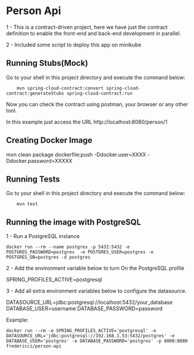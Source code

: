 # Person Api

1 - This is a contract-driven project, here we have just the contract definition to enable the front-end and back-end development in parallel.

2 - Included some script to deploy this app on minikube


## Running Stubs(Mock)

Go to your shell in this project directory and execute the command below:

```
    mvn spring-cloud-contract:convert spring-cloud-contract:generateStubs spring-cloud-contract:run
```
    
Now you can check the contract using postman, your browser or any other tool.

In this example just access the URL http://localhost:8080/person/1

## Creating Docker Image

mvn clean package dockerfile:push -Ddocker.user=XXXX -Ddocker.password=XXXXX

 
## Running Tests


Go to your shell in this project directory and execute the command below:

```
    mvn test
```

## Running the image with PostgreSQL

1 - Run a PostgreSQL instance

```
docker run --rm --name postgres -p 5432:5432 -e POSTGRES_PASSWORD=postgres  -e POSTGRES_USER=postgres -e POSTGRES_DB=postgres -d postgres
```

2 - Add the environment variable below to turn On the PostgreSQL profile

SPRING_PROFILES_ACTIVE=postgresql

3 - Add all extra environment variables below to configure the datasource.


DATASOURCE_URL=jdbc:postgresql://localhost:5432/your_database
DATABASE_USER=username
DATABASE_PASSWORD=password

Example:

```
docker run --rm -e SPRING_PROFILES_ACTIVE='postgresql' -e DATASOURCE_URL='jdbc:postgresql://192.168.1.53:5432/postgres' -e DATABASE_USER='postgres' -e DATABASE_PASSWORD='postgres' -p 8080:8080 fredericci/person-api
```